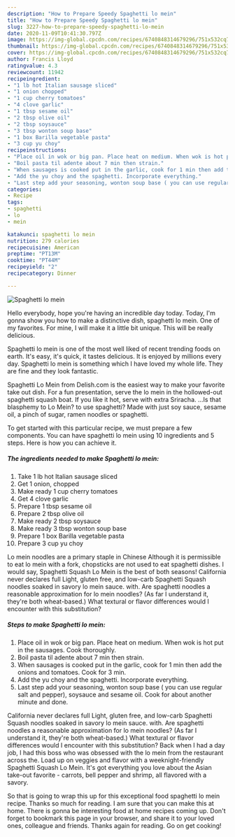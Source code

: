 ```yaml
---
description: "How to Prepare Speedy Spaghetti lo mein"
title: "How to Prepare Speedy Spaghetti lo mein"
slug: 3227-how-to-prepare-speedy-spaghetti-lo-mein
date: 2020-11-09T10:41:30.797Z
image: https://img-global.cpcdn.com/recipes/6740848314679296/751x532cq70/spaghetti-lo-mein-recipe-main-photo.jpg
thumbnail: https://img-global.cpcdn.com/recipes/6740848314679296/751x532cq70/spaghetti-lo-mein-recipe-main-photo.jpg
cover: https://img-global.cpcdn.com/recipes/6740848314679296/751x532cq70/spaghetti-lo-mein-recipe-main-photo.jpg
author: Francis Lloyd
ratingvalue: 4.3
reviewcount: 11942
recipeingredient:
- "1 lb hot Italian sausage sliced"
- "1 onion chopped"
- "1 cup cherry tomatoes"
- "4 clove garlic"
- "1 tbsp sesame oil"
- "2 tbsp olive oil"
- "2 tbsp soysauce"
- "3 tbsp wonton soup base"
- "1 box Barilla vegetable pasta"
- "3 cup yu choy"
recipeinstructions:
- "Place oil in wok or big pan. Place heat on medium. When wok is hot put in the sausages. Cook thoroughly."
- "Boil pasta til adente about 7 min then strain."
- "When sausages is cooked put in the garlic, cook for 1 min then add the onions and tomatoes. Cook for 3 min."
- "Add the yu choy and the spaghetti. Incorporate everything."
- "Last step add your seasoning, wonton soup base ( you can use regular salt and pepper), soysauce and sesame oil. Cook for about another minute and done."
categories:
- Recipe
tags:
- spaghetti
- lo
- mein

katakunci: spaghetti lo mein 
nutrition: 279 calories
recipecuisine: American
preptime: "PT13M"
cooktime: "PT44M"
recipeyield: "2"
recipecategory: Dinner

---
```



![Spaghetti lo mein](https://img-global.cpcdn.com/recipes/6740848314679296/751x532cq70/spaghetti-lo-mein-recipe-main-photo.jpg)

Hello everybody, hope you're having an incredible day today. Today, I'm gonna show you how to make a distinctive dish, spaghetti lo mein. One of my favorites. For mine, I will make it a little bit unique. This will be really delicious.

Spaghetti lo mein is one of the most well liked of recent trending foods on earth. It's easy, it's quick, it tastes delicious. It is enjoyed by millions every day. Spaghetti lo mein is something which I have loved my whole life. They are fine and they look fantastic.

Spaghetti Lo Mein from Delish.com is the easiest way to make your favorite take out dish. For a fun presentation, serve the lo mein in the hollowed-out spaghetti squash boat. If you like it hot, serve with extra Sriracha. …Is that blasphemy to Lo Mein? to use spaghetti? Made with just soy sauce, sesame oil, a pinch of sugar, ramen noodles or spaghetti.


To get started with this particular recipe, we must prepare a few components. You can have spaghetti lo mein using 10 ingredients and 5 steps. Here is how you can achieve it.

<!--inarticleads1-->

##### The ingredients needed to make Spaghetti lo mein:

1. Take 1 lb hot Italian sausage sliced
1. Get 1 onion, chopped
1. Make ready 1 cup cherry tomatoes
1. Get 4 clove garlic
1. Prepare 1 tbsp sesame oil
1. Prepare 2 tbsp olive oil
1. Make ready 2 tbsp soysauce
1. Make ready 3 tbsp wonton soup base
1. Prepare 1 box Barilla vegetable pasta
1. Prepare 3 cup yu choy


Lo mein noodles are a primary staple in Chinese Although it is permissible to eat lo mein with a fork, chopsticks are not used to eat spaghetti dishes. I would say, Spaghetti Squash Lo Mein is the best of both seasons! California never declares full Light, gluten free, and low-carb Spaghetti Squash noodles soaked in savory lo mein sauce. with. Are spaghetti noodles a reasonable approximation for lo mein noodles? (As far I understand it, they&#39;re both wheat-based.) What textural or flavor differences would I encounter with this substitution? 

<!--inarticleads2-->

##### Steps to make Spaghetti lo mein:

1. Place oil in wok or big pan. Place heat on medium. When wok is hot put in the sausages. Cook thoroughly.
1. Boil pasta til adente about 7 min then strain.
1. When sausages is cooked put in the garlic, cook for 1 min then add the onions and tomatoes. Cook for 3 min.
1. Add the yu choy and the spaghetti. Incorporate everything.
1. Last step add your seasoning, wonton soup base ( you can use regular salt and pepper), soysauce and sesame oil. Cook for about another minute and done.


California never declares full Light, gluten free, and low-carb Spaghetti Squash noodles soaked in savory lo mein sauce. with. Are spaghetti noodles a reasonable approximation for lo mein noodles? (As far I understand it, they&#39;re both wheat-based.) What textural or flavor differences would I encounter with this substitution? Back when I had a day job, I had this boss who was obsessed with the lo mein from the restaurant across the. Load up on veggies and flavor with a weeknight-friendly Spaghetti Squash Lo Mein. It&#39;s got everything you love about the Asian take-out favorite - carrots, bell pepper and shrimp, all flavored with a savory. 

So that is going to wrap this up for this exceptional food spaghetti lo mein recipe. Thanks so much for reading. I am sure that you can make this at home. There is gonna be interesting food at home recipes coming up. Don't forget to bookmark this page in your browser, and share it to your loved ones, colleague and friends. Thanks again for reading. Go on get cooking!
